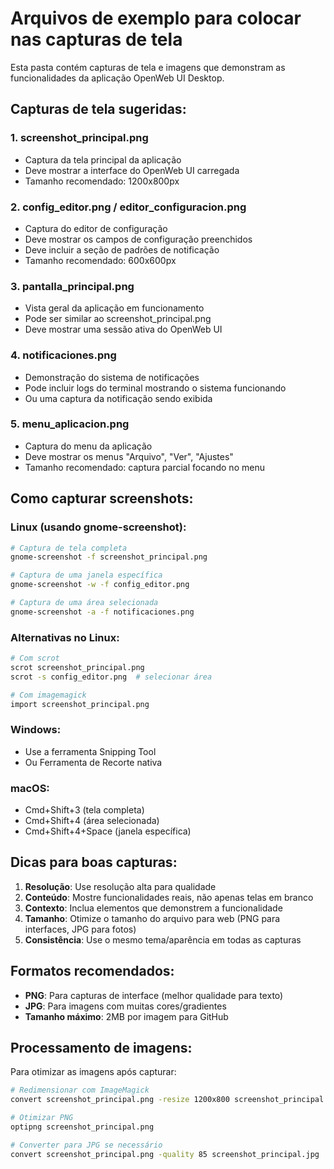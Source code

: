 # Arquivos de exemplo para colocar nas capturas de tela

Esta pasta contém capturas de tela e imagens que demonstram as funcionalidades da aplicação OpenWeb UI Desktop.

## Capturas de tela sugeridas:

### 1. screenshot_principal.png
- Captura da tela principal da aplicação
- Deve mostrar a interface do OpenWeb UI carregada
- Tamanho recomendado: 1200x800px

### 2. config_editor.png / editor_configuracion.png
- Captura do editor de configuração
- Deve mostrar os campos de configuração preenchidos
- Deve incluir a seção de padrões de notificação
- Tamanho recomendado: 600x600px

### 3. pantalla_principal.png
- Vista geral da aplicação em funcionamento
- Pode ser similar ao screenshot_principal.png
- Deve mostrar uma sessão ativa do OpenWeb UI

### 4. notificaciones.png
- Demonstração do sistema de notificações
- Pode incluir logs do terminal mostrando o sistema funcionando
- Ou uma captura da notificação sendo exibida

### 5. menu_aplicacion.png
- Captura do menu da aplicação
- Deve mostrar os menus "Arquivo", "Ver", "Ajustes"
- Tamanho recomendado: captura parcial focando no menu

## Como capturar screenshots:

### Linux (usando gnome-screenshot):
```bash
# Captura de tela completa
gnome-screenshot -f screenshot_principal.png

# Captura de uma janela específica
gnome-screenshot -w -f config_editor.png

# Captura de uma área selecionada
gnome-screenshot -a -f notificaciones.png
```

### Alternativas no Linux:
```bash
# Com scrot
scrot screenshot_principal.png
scrot -s config_editor.png  # selecionar área

# Com imagemagick
import screenshot_principal.png
```

### Windows:
- Use a ferramenta Snipping Tool
- Ou Ferramenta de Recorte nativa

### macOS:
- Cmd+Shift+3 (tela completa)
- Cmd+Shift+4 (área selecionada)
- Cmd+Shift+4+Space (janela específica)

## Dicas para boas capturas:

1. **Resolução**: Use resolução alta para qualidade
2. **Conteúdo**: Mostre funcionalidades reais, não apenas telas em branco
3. **Contexto**: Inclua elementos que demonstrem a funcionalidade
4. **Tamanho**: Otimize o tamanho do arquivo para web (PNG para interfaces, JPG para fotos)
5. **Consistência**: Use o mesmo tema/aparência em todas as capturas

## Formatos recomendados:
- **PNG**: Para capturas de interface (melhor qualidade para texto)
- **JPG**: Para imagens com muitas cores/gradientes
- **Tamanho máximo**: 2MB por imagem para GitHub

## Processamento de imagens:

Para otimizar as imagens após capturar:

```bash
# Redimensionar com ImageMagick
convert screenshot_principal.png -resize 1200x800 screenshot_principal.png

# Otimizar PNG
optipng screenshot_principal.png

# Converter para JPG se necessário
convert screenshot_principal.png -quality 85 screenshot_principal.jpg
```
